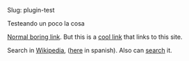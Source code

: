
Slug: plugin-test

Testeando un poco la cosa

[Normal boring link](http://www.example.com). But this is a [cool link](this>) that links to this site.

Search in [Wikipedia](wikipedia_en>python), ([here](wikipedia_es>python) in spanish). Also can [search](ddg>python) it.
